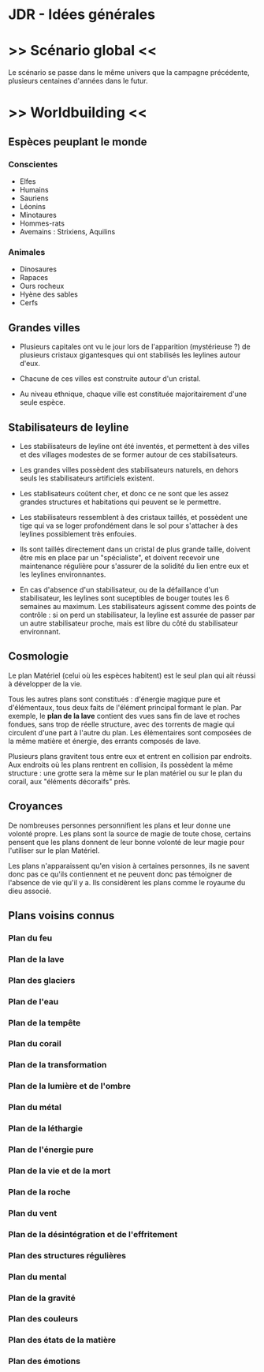 # JDR - Idées générales

# >> Scénario global <<

Le scénario se passe dans le même univers que la campagne précédente, plusieurs centaines d'années dans le futur.

# >> Worldbuilding <<

## Espèces peuplant le monde 

### Conscientes
* Elfes
* Humains
* Sauriens 
* Léonins
* Minotaures
* Hommes-rats
* Avemains : Strixiens, Aquilins

### Animales
* Dinosaures
* Rapaces
* Ours rocheux
* Hyène des sables
* Cerfs


## Grandes villes

* Plusieurs capitales ont vu le jour lors de l'apparition (mystérieuse ?) de plusieurs cristaux gigantesques qui ont stabilisés les leylines autour d'eux.

* Chacune de ces villes est construite autour d'un cristal.

* Au niveau ethnique, chaque ville est constituée majoritairement d'une seule espèce.

## Stabilisateurs de leyline

* Les stabilisateurs de leyline ont été inventés, et permettent à des villes et des villages modestes de se former autour de ces stabilisateurs. 

* Les grandes villes possèdent des stabilisateurs naturels, en dehors seuls les stabilisateurs artificiels existent.

* Les stablisateurs coûtent cher, et donc ce ne sont que les assez grandes structures et habitations qui peuvent se le permettre.

* Les stabilisateurs ressemblent à des cristaux taillés, et possèdent une tige qui va se loger profondément dans le sol pour s'attacher à des leylines possiblement très enfouies.

* Ils sont taillés directement dans un cristal de plus grande taille, doivent être mis en place par un "spécialiste", et doivent recevoir une maintenance régulière pour s'assurer de la solidité du lien entre eux et les leylines environnantes.

* En cas d'absence d'un stabilisateur, ou de la défaillance d'un stabilisateur, les leylines sont suceptibles de bouger toutes les 6 semaines au maximum. Les stabilisateurs agissent comme des points de contrôle : si on perd un stabilisateur, la leyline est assurée de passer par un autre stabilisateur proche, mais est libre du côté du stabilisateur environnant.

## Cosmologie
Le plan Matériel (celui où les espèces habitent) est le seul plan qui ait réussi à développer de la vie.

Tous les autres plans sont constitués : d'énergie magique pure et d'élémentaux, tous deux faits de l'élément principal formant le plan. Par exemple, le **plan de la lave** contient des vues sans fin de lave et roches fondues, sans trop de réelle structure, avec des torrents de magie qui circulent d'une part à l'autre du plan. Les élémentaires sont composées de la même matière et énergie, des errants composés de lave.

Plusieurs plans gravitent tous entre eux et entrent en collision par endroits. Aux endroits où les plans rentrent en collision, ils possèdent la même structure : une grotte sera la même sur le plan matériel ou sur le plan du corail, aux "éléments décoraifs" près.

## Croyances
De nombreuses personnes personnifient les plans et leur donne une volonté propre. Les plans sont la source de magie de toute chose, certains pensent que les plans donnent de leur bonne volonté de leur magie pour l'utiliser sur le plan Matériel.

Les plans n'apparaissent qu'en vision à certaines personnes, ils ne savent donc pas ce qu'ils contiennent et ne peuvent donc pas témoigner de l'absence de vie qu'il y a. Ils considèrent les plans comme le royaume du dieu associé.

## Plans voisins connus

### Plan du feu
### Plan de la lave
### Plan des glaciers
### Plan de l'eau
### Plan de la tempête 
### Plan du corail
### Plan de la transformation
### Plan de la lumière et de l'ombre 
### Plan du métal
### Plan de la léthargie
### Plan de l'énergie pure
### Plan de la vie et de la mort 
### Plan de la roche
### Plan du vent
### Plan de la désintégration et de l'effritement
### Plan des structures régulières
### Plan du mental
### Plan de la gravité
### Plan des couleurs
### Plan des états de la matière
### Plan des émotions
